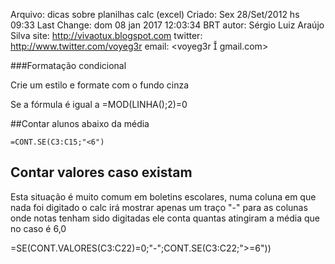 Arquivo: dicas sobre planilhas calc (excel)
Criado: Sex 28/Set/2012 hs 09:33
Last Change: dom 08 jan 2017 12:03:34 BRT
autor: Sérgio Luiz Araújo Silva
site: http://vivaotux.blogspot.com
twitter: http://www.twitter.com/voyeg3r
email: <voyeg3r  gmail.com>


###Formatação condicional

Crie um estilo e formate com o fundo cinza

  Se a fórmula é igual a    =MOD(LINHA();2)=0

##Contar alunos abaixo da média

	=CONT.SE(C3:C15;"<6")


## Contar valores caso existam

Esta situação é muito comum em boletins escolares, numa coluna
em que nada foi digitado o calc irá mostrar apenas um traço "-"
para as colunas onde notas tenham sido digitadas ele conta quantas
atingiram a média que no caso é 6,0

  =SE(CONT.VALORES(C3:C22)=0;"-";CONT.SE(C3:C22;">=6"))

